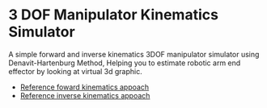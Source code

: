 # 3 DOF Manipulator Kinematics Simulator
A simple forward and inverse kinematics 3DOF manipulator simulator using Denavit-Hartenburg Method,
Helping you to estimate robotic arm end effector by looking at virtual 3d graphic.

- [Reference foward kinematics appoach](https://www.slideshare.net/HiteshMohapatra/denavit-hartenberg-algorithm)
- [Reference inverse kinematics appoach](http://www.sml.ee.upatras.gr/UploadedFiles/InverseKinematics.pdf)

